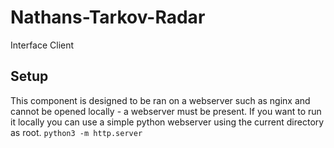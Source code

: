 # Nathans-Tarkov-Radar
Interface Client

## Setup
This component is designed to be ran on a webserver such as nginx and cannot be opened locally - a webserver must be present.
If you want to run it locally you can use a simple python webserver using the current directory as root.
`python3 -m http.server`

